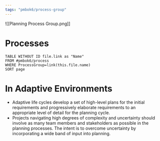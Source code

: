 ```yaml
---
tags: "pmbok6/process-group"
---
```

![[Planning Process Group.png]]
# Processes
```dataview
TABLE WITHOUT ID file.link as "Name"
FROM #pmbok6/process
WHERE ProcessGroup=link(this.file.name)
SORT page
```

# In Adaptive Environments
- Adaptive life cycles develop a set of high-level plans for the initial requirements and progressively elaborate requirements to an appropriate level of detail for the planning cycle.
- Projects navigating high degrees of complexity and uncertainty should involve as many team members and stakeholders as possible in the planning processes. The intent is to overcome uncertainty by incorporating a wide band of input into planning.